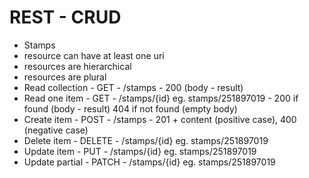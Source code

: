 # REST - CRUD
- Stamps
- resource can have at least one uri
- resources are hierarchical
- resources are plural
- Read collection - GET - /stamps - 200 (body - result)
- Read one item - GET - /stamps/{id} eg. stamps/251897019 - 200 if found (body - result) 404 if not found (empty body)
- Create item - POST - /stamps - 201 + content (positive case), 400 (negative case)
- Delete item - DELETE - /stamps/{id} eg. stamps/251897019
- Update item - PUT - /stamps/{id} eg. stamps/251897019
- Update partial - PATCH - /stamps/{id} eg. stamps/251897019
